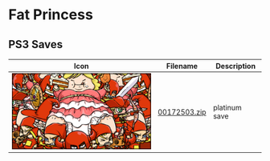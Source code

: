 # Fat Princess

## PS3 Saves

| Icon | Filename | Description |
|------|----------|-------------|
| ![Fat Princess](ICON0.PNG) | [00172503.zip](00172503.zip) | platinum save |
